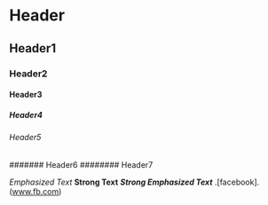 # Header
## Header1
### Header2
#### Header3
##### Header4
###### Header5
####### Header6
######## Header7

*Emphasized Text*
**Strong Text**
***Strong Emphasized Text***
.[facebook].(www.fb.com)
